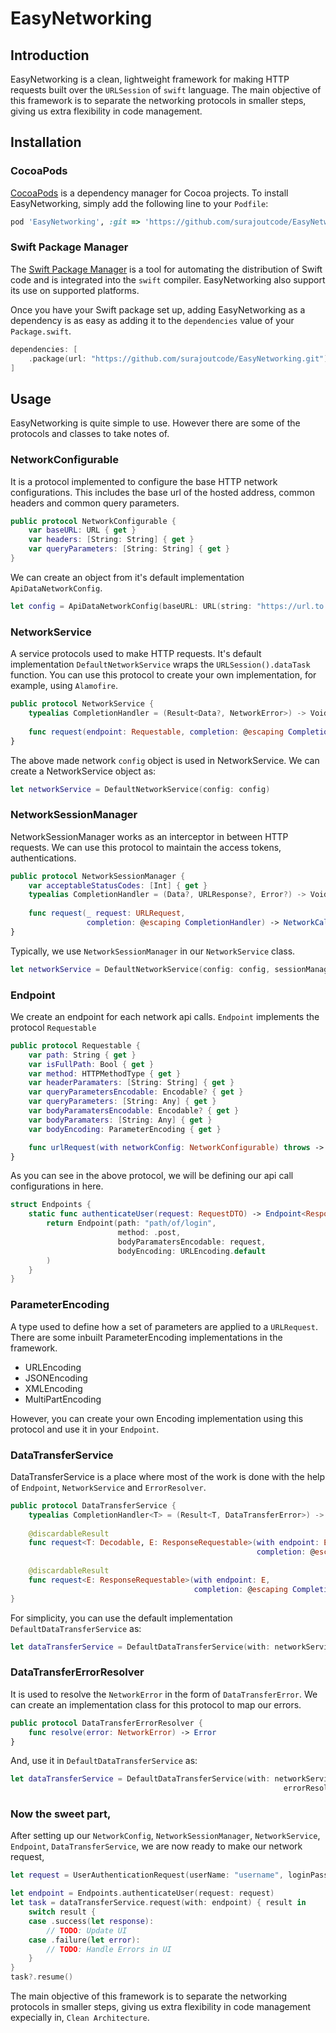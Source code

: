 # EasyNetworking


## Introduction

EasyNetworking is a clean, lightweight framework for making HTTP requests built over the `URLSession` of `swift` language. The main objective of this framework is to separate the networking protocols in smaller steps, giving us extra flexibility in code management.

## Installation

### CocoaPods

[CocoaPods](https://cocoapods.org) is a dependency manager for Cocoa projects. To install EasyNetworking, simply add the following line to your `Podfile`:

```ruby
pod 'EasyNetworking', :git => 'https://github.com/surajoutcode/EasyNetworking.git'
```

### Swift Package Manager

The [Swift Package Manager](https://swift.org/package-manager/) is a tool for automating the distribution of Swift code and is integrated into the `swift` compiler. EasyNetworking also support its use on supported platforms.

Once you have your Swift package set up, adding EasyNetworking as a dependency is as easy as adding it to the `dependencies` value of your `Package.swift`.

```swift
dependencies: [
    .package(url: "https://github.com/surajoutcode/EasyNetworking.git"))
]
```


## Usage

EasyNetworking is  quite simple to use. However there are some of the protocols and classes to take notes of. 


### NetworkConfigurable

It is a protocol implemented to configure the base HTTP network configurations. This includes the base url of the hosted address, common headers and common query parameters.

```swift
public protocol NetworkConfigurable {
    var baseURL: URL { get }
    var headers: [String: String] { get }
    var queryParameters: [String: String] { get }
}
```

We can create an object from it's default implementation `ApiDataNetworkConfig`.
```swift
let config = ApiDataNetworkConfig(baseURL: URL(string: "https://url.to.api/"))
```

### NetworkService

A service protocols used to make HTTP requests. It's default implementation `DefaultNetworkService` wraps the `URLSession().dataTask` function. You can use this protocol to create your own implementation, for example, using `Alamofire`.

```swift
public protocol NetworkService {
    typealias CompletionHandler = (Result<Data?, NetworkError>) -> Void
    
    func request(endpoint: Requestable, completion: @escaping CompletionHandler) -> NetworkCallable?
}
```

The above made network `config` object is used in NetworkService. We can create a NetworkService object as:
```swift
let networkService = DefaultNetworkService(config: config)
```


### NetworkSessionManager
NetworkSessionManager works as an interceptor in between HTTP requests. We can use this protocol to maintain the access tokens, authentications.
```swift
public protocol NetworkSessionManager {
    var acceptableStatusCodes: [Int] { get }
    typealias CompletionHandler = (Data?, URLResponse?, Error?) -> Void
    
    func request(_ request: URLRequest,
                 completion: @escaping CompletionHandler) -> NetworkCallable
}
```

Typically, we use `NetworkSessionManager` in our `NetworkService` class.
```swift
let networkService = DefaultNetworkService(config: config, sessionManager: DefaultNetworkSessionManager())
```

### Endpoint
We create an endpoint for each network api calls. `Endpoint` implements the protocol `Requestable` 
```swift
public protocol Requestable {
    var path: String { get }
    var isFullPath: Bool { get }
    var method: HTTPMethodType { get }
    var headerParamaters: [String: String] { get }
    var queryParametersEncodable: Encodable? { get }
    var queryParameters: [String: Any] { get }
    var bodyParamatersEncodable: Encodable? { get }
    var bodyParamaters: [String: Any] { get }
    var bodyEncoding: ParameterEncoding { get }

    func urlRequest(with networkConfig: NetworkConfigurable) throws -> URLRequest
}
```

As you can see in the above protocol, we will be defining our api call configurations in here. 
```swift
struct Endpoints {
    static func authenticateUser(request: RequestDTO) -> Endpoint<ResponseDTO> {
        return Endpoint(path: "path/of/login",
                        method: .post,
                        bodyParamatersEncodable: request,
                        bodyEncoding: URLEncoding.default
        )
    }
}

```


### ParameterEncoding
A type used to define how a set of parameters are applied to a `URLRequest`. There are some inbuilt ParameterEncoding implementations in the framework.
 - URLEncoding
 - JSONEncoding
 - XMLEncoding
 - MultiPartEncoding
 
However, you can create your own Encoding implementation using this protocol and use it in your `Endpoint`.


### DataTransferService
DataTransferService is a place where most of the work is done with the help of `Endpoint`, `NetworkService` and `ErrorResolver`.
```swift
public protocol DataTransferService {
    typealias CompletionHandler<T> = (Result<T, DataTransferError>) -> Void
    
    @discardableResult
    func request<T: Decodable, E: ResponseRequestable>(with endpoint: E,
                                                       completion: @escaping CompletionHandler<T>) -> NetworkCallable? where E.Response == T
                                                       
    @discardableResult
    func request<E: ResponseRequestable>(with endpoint: E,
                                         completion: @escaping CompletionHandler<Void>) -> NetworkCallable? where E.Response == Void
}
```

For simplicity, you can use the default implementation `DefaultDataTransferService` as:
```swift
let dataTransferService = DefaultDataTransferService(with: networkService)
```


### DataTransferErrorResolver
It is used to resolve the `NetworkError` in the form of `DataTransferError`. We can create an implementation class for this protocol to map our errors.
```swift
public protocol DataTransferErrorResolver {
    func resolve(error: NetworkError) -> Error
}
```

And, use it in `DefaultDataTransferService` as:
```swift
let dataTransferService = DefaultDataTransferService(with: networkService,
                                                             errorResolver: DefaultDataTransferErrorResolver())
```

### Now the sweet part,
After setting up our `NetworkConfig`, `NetworkSessionManager`, `NetworkService`, `Endpoint`, `DataTransferService`, we are now ready to make our network request,
```swift
let request = UserAuthenticationRequest(userName: "username", loginPassword: "password")

let endpoint = Endpoints.authenticateUser(request: request)
let task = dataTransferService.request(with: endpoint) { result in
    switch result {
    case .success(let response):
        // TODO: Update UI 
    case .failure(let error):
        // TODO: Handle Errors in UI
    }
}
task?.resume()

```

The main objective of this framework is to separate the networking protocols in smaller steps, giving us extra flexibility in code management expecially in, `Clean Architecture`.
